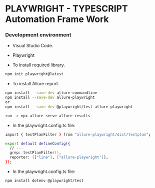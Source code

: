 # PLAYWRIGHT - TYPESCRIPT Automation Frame Work


### Development environment

- Visual Studio Code.
- Playwright


- To install required library.
```zsh
npm init playwright@latest
```

- To install Allure report.
```zsh
npm install --save-dev allure-commandline
npm install --save-dev allure-playwright
or
npm install --save-dev @playwright/test allure-playwright

run -> npx allure serve allure-results
```

- In the playwright.config.ts file:

```zsh
import { testPlanFilter } from "allure-playwright/dist/testplan";

export default defineConfig({
  // ...
  grep: testPlanFilter(),
  reporter: [["line"], ["allure-playwright"]],
});
```

- In the playwright.config.ts file:

```zsh
npm install dotenv @playwright/test
```